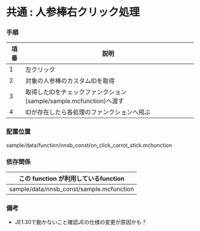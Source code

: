 # 共通 : 人参棒右クリック処理

### 手順 <!-- ここに一連の手順を簡潔に書く -->
| 項番 | 説明 |
| - | - |
| 1 |左クリック  |
| 2 |対象の人参棒のカスタムIDを取得 |
| 3 |取得したIDをチェックファンクション(sample/sample.mcfunction)へ渡す |
| 4 |IDが存在したら各処理のファンクションへ飛ぶ |

### 配置位置 <!-- このファイルのパス -->
sample/data/function/nnsb_const/on_click_carrot_stick.mchunction

### 依存関係 <!-- ここの function が利用しているfunctionのパスを記入する -->
| この function が利用しているfunction|
| - |
|sample/data/nnsb_const/sample.mcfunction|

### 備考 <!-- 何書いてもOK書かない場合は「なし」でOK -->
- JE1.30で動かないこと確認JEの仕様の変更が原因かも？

